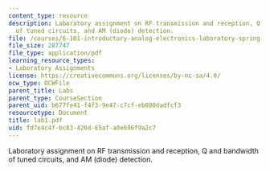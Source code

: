 ```yaml
---
content_type: resource
description: Laboratory assignment on RF transmission and reception, Q and bandwidth
  of tuned circuits, and AM (diode) detection.
file: /courses/6-101-introductory-analog-electronics-laboratory-spring-2007/fd7e4c4fbc83426d65afa0e696f9a2c7_lab1.pdf
file_size: 287747
file_type: application/pdf
learning_resource_types:
- Laboratory Assignments
license: https://creativecommons.org/licenses/by-nc-sa/4.0/
ocw_type: OCWFile
parent_title: Labs
parent_type: CourseSection
parent_uid: b677fe41-f4f3-9e47-c7cf-eb080dadfcf3
resourcetype: Document
title: lab1.pdf
uid: fd7e4c4f-bc83-426d-65af-a0e696f9a2c7
---
```

Laboratory assignment on RF transmission and reception, Q and bandwidth of tuned circuits, and AM (diode) detection.